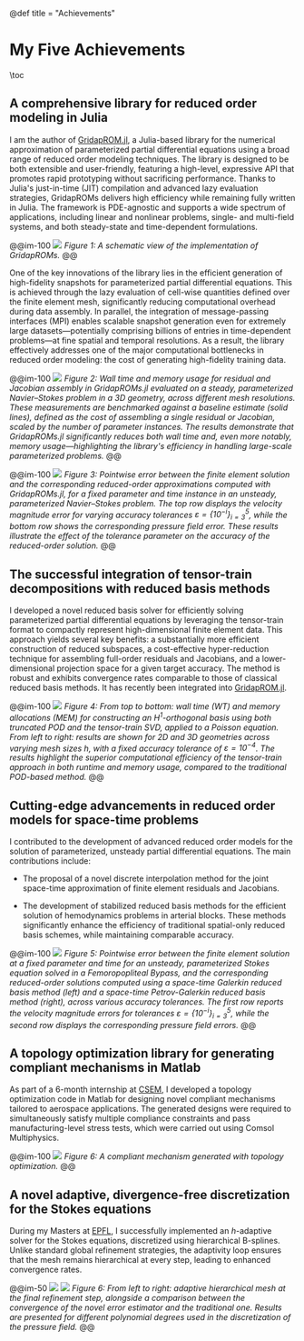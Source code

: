 @def title = "Achievements"

# My Five Achievements

\toc

## A comprehensive library for reduced order modeling in Julia

I am the author of [GridapROM.jl](https://github.com/gridap/GridapROMs.jl), a Julia-based library for the numerical approximation of parameterized partial differential equations using a broad range of reduced order modeling techniques. The library is designed to be both extensible and user-friendly, featuring a high-level, expressive API that promotes rapid prototyping without sacrificing performance. Thanks to Julia's just-in-time (JIT) compilation and advanced lazy evaluation strategies, GridapROMs delivers high efficiency while remaining fully written in Julia. The framework is PDE-agnostic and supports a wide spectrum of applications, including linear and nonlinear problems, single- and multi-field systems, and both steady-state and time-dependent formulations.

@@im-100
![](/assets/scheme_Julia.png)
*Figure 1: A schematic view of the implementation of GridapROMs.*
@@

One of the key innovations of the library lies in the efficient generation of high-fidelity snapshots for parameterized partial differential equations. This is achieved through the lazy evaluation of cell-wise quantities defined over the finite element mesh, significantly reducing computational overhead during data assembly. In parallel, the integration of message-passing interfaces (MPI) enables scalable snapshot generation even for extremely large datasets—potentially comprising billions of entries in time-dependent problems—at fine spatial and temporal resolutions. As a result, the library effectively addresses one of the major computational bottlenecks in reduced order modeling: the cost of generating high-fidelity training data.

@@im-100
![](/assets/cost_Julia.png)
*Figure 2: Wall time and memory usage for residual and Jacobian assembly in GridapROMs.jl evaluated on a steady, parameterized Navier–Stokes problem in a 3D geometry, across different mesh resolutions. These measurements are benchmarked against a baseline estimate (solid lines), defined as the cost of assembling a single residual or Jacobian, scaled by the number of parameter instances. The results demonstrate that GridapROMs.jl significantly reduces both wall time and, even more notably, memory usage—highlighting the library's efficiency in handling large-scale parameterized problems.*
@@


@@im-100
![](/assets/errors_Julia.png)
*Figure 3: Pointwise error between the finite element solution and the corresponding reduced-order approximations computed with GridapROMs.jl, for a fixed parameter and time instance in an unsteady, parameterized Navier–Stokes problem. The top row displays the velocity magnitude error for varying accuracy tolerances $\varepsilon = \{10^{-i}\}_{i=3}^{5}$, while the bottom row shows the corresponding pressure field error. These results illustrate the effect of the tolerance parameter on the accuracy of the reduced-order solution.*
@@

## The successful integration of tensor-train decompositions with reduced basis methods

I developed a novel reduced basis solver for efficiently solving parameterized partial differential equations by leveraging the tensor-train format to compactly represent high-dimensional finite element data. This approach yields several key benefits: a substantially more efficient construction of reduced subspaces, a cost-effective hyper-reduction technique for assembling full-order residuals and Jacobians, and a lower-dimensional projection space for a given target accuracy. The method is robust and exhibits convergence rates comparable to those of classical reduced basis methods. It has recently been integrated into [GridapROM.jl](https://github.com/gridap/GridapROMs.jl).

@@im-100
![](/assets/table_TT.png)
*Figure 4: From top to bottom: wall time (WT) and memory allocations (MEM) for constructing an $H^1$-orthogonal basis using both truncated POD and the tensor-train SVD, applied to a Poisson equation. From left to right: results are shown for 2D and 3D geometries across varying mesh sizes $h$, with a fixed accuracy tolerance of $\varepsilon = 10^{-4}$. The results highlight the superior computational efficiency of the tensor-train approach in both runtime and memory usage, compared to the traditional POD-based method.*
@@

## Cutting-edge advancements in reduced order models for space-time problems 

I contributed to the development of advanced reduced order models for the solution of parameterized, unsteady partial differential equations. The main contributions include:

- The proposal of a novel discrete interpolation method for the joint space-time approximation of finite element residuals and Jacobians.

- The development of stabilized reduced basis methods for the efficient solution of hemodynamics problems in arterial blocks. These methods significantly enhance the efficiency of traditional spatial-only reduced basis schemes, while maintaining comparable accuracy.

@@im-100
![](/assets/errors_Stokes.png)
*Figure 5: Pointwise error between the finite element solution at a fixed parameter and time for an unsteady, parameterized Stokes equation solved in a Femoropopliteal Bypass, and the corresponding reduced-order solutions computed using a space-time Galerkin reduced basis method (left) and a space-time Petrov-Galerkin reduced basis method (right), across various accuracy tolerances. The first row reports the velocity magnitude errors for tolerances $\varepsilon = \{10^{-i}\}_{i=3}^{5}$, while the second row displays the corresponding pressure field errors.*
@@

## A topology optimization library for generating compliant mechanisms in Matlab

As part of a 6-month internship at [CSEM](https://www.csem.ch/en/), I developed a topology optimization code in Matlab for designing novel compliant mechanisms tailored to aerospace applications. The generated designs were required to simultaneously satisfy multiple compliance constraints and pass manufacturing-level stress tests, which were carried out using Comsol Multiphysics.

@@im-100
![](/assets/topopt.png)
*Figure 6: A compliant mechanism generated with topology optimization.*
@@

## A novel adaptive, divergence-free discretization for the Stokes equations
 
During my Masters at [EPFL](https://www.epfl.ch/en/), I successfully implemented an $h$-adaptive solver for the Stokes equations, discretized using hierarchical B-splines. Unlike standard global refinement strategies, the adaptivity loop ensures that the mesh remains hierarchical at every step, leading to enhanced convergence rates.

@@im-50
![](/assets/mesh.png) ![](/assets/mesh_conv.png)
*Figure 6: From left to right: adaptive hierarchical mesh at the final refinement step, alongside a comparison between the convergence of the novel error estimator and the traditional one. Results are presented for different polynomial degrees used in the discretization of the pressure field.*
@@